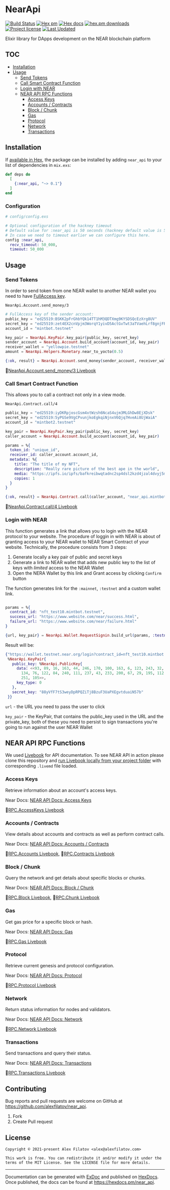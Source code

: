 # NearApi 
[![Build Status](https://github.com/alexfilatov/near_api/workflows/CI/badge.svg?branch=main)](https://github.com/alexfilatov/near_api/actions?query=workflow%3ACI) 
[![Hex pm](https://img.shields.io/hexpm/v/near_api.svg?style=flat)](https://hex.pm/packages/near_api)
[![Hex docs](http://img.shields.io/badge/hex.pm-docs-green.svg)](https://hexdocs.pm/near_api)
[![hex.pm downloads](https://img.shields.io/hexpm/dt/near_api.svg?style=flat)](https://hex.pm/packages/near_api)
[![Project license](https://img.shields.io/badge/license-MIT-blue.svg)](https://opensource.org/licenses/MIT)
[![Last Updated](https://img.shields.io/github/last-commit/alexfilatov/near_api.svg)](https://github.com/alexfilatov/near_api/commits/master)

Elixir library for DApps development on the NEAR blockchain platform

## TOC

- [Installation](#installation)
- [Usage](#usage)
   - [Send Tokens](#send-tokens)
   - [Call Smart Contract Function](#call-smart-contract-function)
   - [Login with NEAR](#login-with-near)
   - [NEAR API RPC Functions](#near-api-rpc-functions)
     - [Access Keys](#access-keys)
     - [Accounts / Contracts](#accounts--contracts)
     - [Block / Chunk](#block--chunk)
     - [Gas](#gas)
     - [Protocol](#protocol)
     - [Network](#network)
     - [Transactions](#transactions)
    
## Installation

If [available in Hex](https://hex.pm/docs/publish), the package can be
installed by adding `near_api` to your list of dependencies in
`mix.exs`:

``` elixir
def deps do
  [
    {:near_api, "~> 0.1"}
  ]
end
```

### Configuration

```elixir
# config/config.exs

# Optional configuration of the hackney timeout
# Default value for :near_api is 50 seconds (hackney default value is 5 seconds)
# In case we need to timeout earlier we can configure this here.
config :near_api,
  recv_timeout: 50_000,  
  timeout: 50_000  
``` 

## Usage

### Send Tokens

In order to send token from one NEAR wallet to another NEAR wallet you need to have [FullAccess key](https://docs.near.org/docs/videos/accounts-keys#part-2---generating-and-adding-a-key-2fa-and-the-multisig-contract).

`NearApi.Account.send_money/3`

```elixir
# FullAccess key of the sender account:
public_key = "ed25519:BSKK2pFrGhbYQk14TT1hM3QDTXmg9KYSDSQcEzXrg8UV"
secret_key = "ed25519:zet4EX2cnVpjm3WorqY1yivD5ActGvTwt3aTVaehLrf8gnjFRBfFcta4DBxyLSRhj5RETvmWgJswvA7AaKiwb1P"
account_id = "mintbot.testnet"

key_pair = NearApi.KeyPair.key_pair(public_key, secret_key)
sender_account = NearApi.Account.build_account(account_id, key_pair)
receiver_wallet = "yellowpie.testnet"
amount = NearApi.Helpers.Monetary.near_to_yocto(0.5)

{:ok, result} = NearApi.Account.send_money(sender_account, receiver_wallet, amount)
```

📕[NearApi.Account.send_money/3 Livebook](https://github.com/alexfilatov/near_api/blob/main/notebooks/near_api/account.livemd)

### Call Smart Contract Function

This allows you to call a contract not only in a view mode.

`NearApi.Contract.call/4`

```elixir
public_key = "ed25519:iyDKRpjoscGsm4xtWzsh6NcaS4ujm3MLGhDw8EjXDsk"
secret_key = "ed25519:5yPGSe9VgCPvunjkoEgkqiNjnxV6Qjq7HveAi8UjWaiA"
account_id = "mintbot2.testnet"

key_pair = NearApi.KeyPair.key_pair(public_key, secret_key)
caller_account = NearApi.Account.build_account(account_id, key_pair)

params = %{
  token_id: "unique_id",
  receiver_id: caller_account.account_id,
  metadata: %{
    title: "The title of my NFT",
    description: "Really rare picture of the best ape in the world",
    media: "https://ipfs.io/ipfs/bafkreibwqtadnc2sp4dsl2kzd4jzal4dvyj5mlzs2ajsg6dmxlkuv5a65e",
    copies: 1
  }
}

{:ok, result} = NearApi.Contract.call(caller_account, "near_api.mintbot2.testnet", "nft_mint", params)

```

📕[NearApi.Contract.call/4 Livebook](https://github.com/alexfilatov/near_api/blob/main/notebooks/near_api/contract.livemd)


### Login with NEAR

This function generates a link that allows you to login with the NEAR protocol to your website.
The procedure of loggin in with NEAR is about of granting access to your NEAR wallet to NEAR Smart Contract of your website.
Technically, the procedure consists from 3 steps:
1. Generate locally a key pair of public and secret keys
2. Generate a link to NEAR wallet that adds new public key to the list of keys with _limited_ access to the NEAR Wallet
3. Open the NERA Wallet by this link and Grant access by clicking `Confirm` button

The function generates link for the `:mainnet`, `:testnet` and a custom wallet link.

```elixir

params = %{
  contract_id: "nft_test10.mintbot.testnet",
  success_url: "https://www.website.com/near/success.html",
  failure_url: "https://www.website.com/near/failure.html"
}

{url, key_pair} = NearApi.Wallet.RequestSignin.build_url(params, :testnet)

```
Result will be:
```elixir
{"https://wallet.testnet.near.org/login?contract_id=nft_test10.mintbot.testnet&failure_url=https%3A%2F%2Fwww.website.com%2Fnear%2Ffailure.html&public_key=7HPgkkjUj5FDXUF5aD1Xuc5tXcDVL1RA4TyufYuaei3S&success_url=https%3A%2F%2Fwww.website.com%2Fnear%2Fsuccess.html",
 %NearApi.KeyPair{
   public_key: %NearApi.PublicKey{
     data: <<93, 89, 16, 163, 44, 246, 170, 100, 163, 6, 123, 243, 32, 158, 119,
       134, 76, 122, 84, 240, 111, 237, 43, 233, 200, 67, 29, 195, 112, 118,
       251, 105>>,
     key_type: 0
   },
   secret_key: "88yVfF7tS3weyDpRPQZiTj8BzuF3UaPXEgvtduaiN57b"
 }}
```

`url` - the URL you need to pass the user to click

`key_pair` - the KeyPair, that contains the public_key used in the URL and the private_key, both of these you need to persist to sign transactions you're going to run against the user NEAR Wallet


## NEAR API RPC Functions

We used [Livebook](https://github.com/livebook-dev/livebook) for API documentation.
To see NEAR API in action please clone this repository and [run Livebook locally from your project folder](https://github.com/livebook-dev/livebook#escript) with corresponding `.livemd` file loaded. 

### Access Keys

Retrieve information about an account's access keys.

Near Docs: <a target="_blank" href="https://docs.near.org/docs/api/rpc/access-keys">NEAR API Docs: Access Keys</a>

📕[RPC.AccessKeys Livebook](https://github.com/alexfilatov/near_api/blob/main/notebooks/near_api/rpc/access_keys.livemd)

### Accounts / Contracts

View details about accounts and contracts as well as perform contract
calls.

Near Docs: <a target="_blank" href="https://docs.near.org/docs/api/rpc/contracts">NEAR API Docs: Accounts / Contracts</a>

📕[RPC.Accounts Livebook](https://github.com/alexfilatov/near_api/blob/main/notebooks/near_api/rpc/accounts.livemd),
📕[RPC.Contracts Livebook](https://github.com/alexfilatov/near_api/blob/main/notebooks/near_api/rpc/contracts.livemd)

### Block / Chunk 

Query the network and get details about specific blocks or chunks.

Near Docs: <a target="_blank" href="https://docs.near.org/docs/api/rpc/block-chunk">NEAR API Docs: Block / Chunk</a>

📕[RPC.Block Livebook](https://github.com/alexfilatov/near_api/blob/main/notebooks/near_api/rpc/block.livemd),
📕[RPC.Chunk Livebook](https://github.com/alexfilatov/near_api/blob/main/notebooks/near_api/rpc/chunk.livemd)

### Gas  

Get gas price for a specific block or hash.

Near Docs: <a target="_blank" href="https://docs.near.org/docs/api/rpc/gas">NEAR API Docs: Gas</a>

📕[RPC.Gas Livebook](https://github.com/alexfilatov/near_api/blob/main/notebooks/near_api/rpc/gas.livemd)

### Protocol

Retrieve current genesis and protocol configuration.

Near Docs: <a target="_blank" href="https://docs.near.org/docs/api/rpc/protocol">NEAR API Docs: Protocol</a>

📕[RPC.Protocol Livebook](https://github.com/alexfilatov/near_api/blob/main/notebooks/near_api/rpc/protocol.livemd)

### Network

Return status information for nodes and validators.

Near Docs: <a target="_blank" href="https://docs.near.org/docs/api/rpc/network">NEAR API Docs: Network</a>

📕[RPC.Network Livebook](https://github.com/alexfilatov/near_api/blob/main/notebooks/near_api/rpc/network.livemd)

### Transactions

Send transactions and query their status.

Near Docs: <a target="_blank" href="https://docs.near.org/docs/api/rpc/transactions">NEAR API Docs: Transactions</a>

📕[RPC.Transactions Livebook](https://github.com/alexfilatov/near_api/blob/main/notebooks/near_api/rpc/transactions.livemd)

## Contributing

Bug reports and pull requests are welcome on GitHub at https://github.com/alexfilatov/near_api.

1. Fork
2. Create Pull request

## License

    Copyright © 2021-present Alex Filatov <alex@alexfilatov.com>

    This work is free. You can redistribute it and/or modify it under the
    terms of the MIT License. See the LICENSE file for more details.

---

Documentation can be generated with [ExDoc](https://github.com/elixir-lang/ex_doc) and published on [HexDocs](https://hexdocs.pm). Once published, the docs can be found at <https://hexdocs.pm/near_api>.
